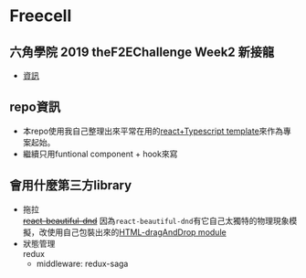 # Freecell

## 六角學院 2019 theF2EChallenge Week2 新接龍
- [資訊](https://www.facebook.com/groups/173311386703334/permalink/364591804241957/)


## repo資訊
- 本repo使用我自己整理出來平常在用的[react+Typescript template](https://github.com/akari0624/react-starter_withTypeScript)來作為專案起始。
- 繼續只用funtional component + hook來寫

## 會用什麼第三方library
- 拖拉  
  ~~[react-beautiful-dnd](https://github.com/atlassian/react-beautiful-dnd)~~
  因為`react-beautiful-dnd`有它自己太獨特的物理現象模擬，改使用自己包裝出來的[HTML-dragAndDrop module](./src/utils/DnDModule)
- 狀態管理  
  redux
    - middleware: redux-saga
